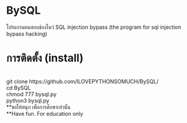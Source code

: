 # BySQL
โปรแกรมทดสอบช่องโหว่ SQL injection bypass (the program for sql injection bypass hacking)
<br>
# การติดตั้ง (install)
<br>
git clone https://github.com/ILOVEPYTHONSOMUCH/BySQL/
<br>
cd BySQL
<br>
chmod 777 bysql.py
<br>
python3 bysql.py
<br>
**ขอให้สนุก เพื่อการศึกษาเท่านั้น 
<br>
**Have fun. For education only
